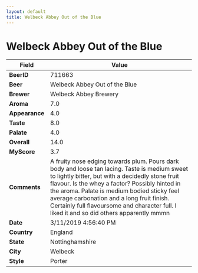 ```yaml
---
layout: default
title: Welbeck Abbey Out of the Blue
---
```


# Welbeck Abbey Out of the Blue

| Field         | Value     |
|---------------|-----------|
| **BeerID** | 711663 |
| **Beer** | Welbeck Abbey Out of the Blue |
| **Brewer** | Welbeck Abbey Brewery |
| **Aroma** | 7.0 |
| **Appearance** | 4.0 |
| **Taste** | 8.0 |
| **Palate** | 4.0 |
| **Overall** | 14.0 |
| **MyScore** | 3.7 |
| **Comments** | A fruity nose edging towards plum. Pours dark body and loose tan lacing. Taste is medium sweet to lightly bitter, but with a decidedly stone fruit flavour. Is the whey a factor? Possibly hinted in the aroma. Palate is medium bodied sticky feel average carbonation and a long fruit finish. Certainly full flavoursome and character full. I liked it and so did others apparently mmmn |
| **Date** | 3/11/2019 4:56:40 PM |
| **Country** | England |
| **State** | Nottinghamshire |
| **City** | Welbeck |
| **Style** | Porter |

